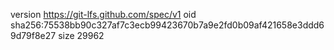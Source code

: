 version https://git-lfs.github.com/spec/v1
oid sha256:75538bb90c327af7c3ecb99423670b7a9e2fd0b09af421658e3ddd69d79f8e27
size 29962
